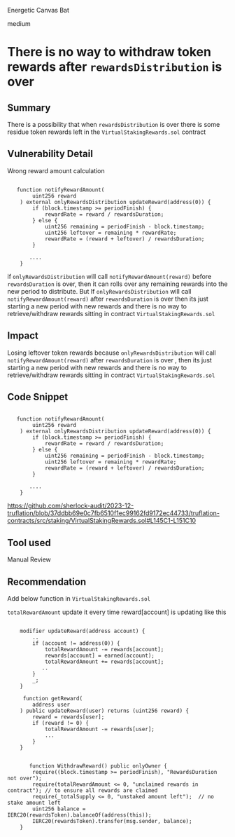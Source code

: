 Energetic Canvas Bat

medium

# There is no way to withdraw token rewards after `rewardsDistribution` is over

## Summary

There is a possibility that when `rewardsDistribution` is over there is some residue token rewards left in the `VirtualStakingRewards.sol` contract

## Vulnerability Detail

Wrong reward amount calculation

```solidity

   function notifyRewardAmount(
        uint256 reward
    ) external onlyRewardsDistribution updateReward(address(0)) {
        if (block.timestamp >= periodFinish) {
            rewardRate = reward / rewardsDuration;
        } else {
            uint256 remaining = periodFinish - block.timestamp;
            uint256 leftover = remaining * rewardRate;
            rewardRate = (reward + leftover) / rewardsDuration;
        }

       ....
    }

```

if `onlyRewardsDistribution` will call `notifyRewardAmount(reward)` before `rewardsDuration` is over, then it can rolls over any remaining rewards into the new period to distribute. But If `onlyRewardsDistribution` will call `notifyRewardAmount(reward)` after `rewardsDuration` is over then its just starting a new period with new rewards and there is no way to retrieve/withdraw rewards sitting in contract `VirtualStakingRewards.sol`

## Impact

Losing leftover token rewards because `onlyRewardsDistribution` will call `notifyRewardAmount(reward)` after `rewardsDuration` is over , then its just starting a new period with new rewards and there is no way to retrieve/withdraw rewards sitting in contract `VirtualStakingRewards.sol`

## Code Snippet

```solidity

   function notifyRewardAmount(
        uint256 reward
    ) external onlyRewardsDistribution updateReward(address(0)) {
        if (block.timestamp >= periodFinish) {
            rewardRate = reward / rewardsDuration;
        } else {
            uint256 remaining = periodFinish - block.timestamp;
            uint256 leftover = remaining * rewardRate;
            rewardRate = (reward + leftover) / rewardsDuration;
        }

       ....
    }

```

https://github.com/sherlock-audit/2023-12-truflation/blob/37ddbb69e0c7fb6510f1ec99162fd9172ec44733/truflation-contracts/src/staking/VirtualStakingRewards.sol#L145C1-L151C10

## Tool used

Manual Review

## Recommendation

Add below function in `VirtualStakingRewards.sol`

`totalRewardAmount` update it every time reward[account] is updating like this

```solidity

    modifier updateReward(address account) {
        ..
        if (account != address(0)) {
            totalRewardAmount -= rewards[account];
            rewards[account] = earned(account);
            totalRewardAmount += rewards[account];
           ..
        }
        _;
    }

     function getReward(
        address user
    ) public updateReward(user) returns (uint256 reward) {
        reward = rewards[user];
        if (reward != 0) {
            totalRewardAmount -= rewards[user];
            ...
        }
    }
```

```solidity

       function WithdrawReward() public onlyOwner {
        require((block.timestamp >= periodFinish), "RewardsDuration not over");
        require(totalRewardAmount <= 0, "unclaimed rewards in contract"); // to ensure all rewards are claimed
        require(_totalSupply <= 0, "unstaked amount left");  // no stake amount left
        uint256 balance = IERC20(rewardsToken).balanceOf(address(this));
        IERC20(rewardsToken).transfer(msg.sender, balance);
    }

```
